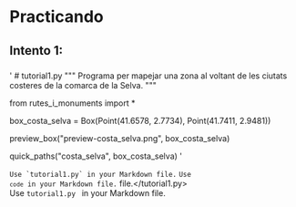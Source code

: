# Practicando
## Intento 1:
###
<html>
      <head>
          '  # tutorial1.py 
""" Programa per mapejar una zona al voltant de les ciutats costeres de la comarca de la Selva. """

from rutes_i_monuments import *

box_costa_selva = Box(Point(41.6578, 2.7734), Point(41.7411, 2.9481))

preview_box("preview-costa_selva.png", box_costa_selva)

quick_paths("costa_selva", box_costa_selva)
'
      </head>
    </html>
    
``Use `tutorial1.py` in your Markdown file.``
<code>Use `code` in your Markdown file.</code>
 file.</tutorial1.py>	
Use `tutorial1.py ` 
in your Markdown file.
